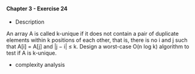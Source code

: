 #### Chapter 3 - Exercise 24
* Description

An array A is called k-unique if it does not contain a pair of duplicate
elements within k positions of each other, that is, there is no i and j such that
A[i] = A[j] and |j − i| ≤ k. Design a worst-case O(n log k) algorithm to test if
A is k-unique.

* complexity analysis


